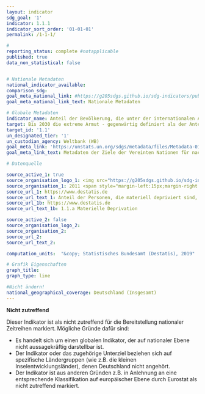 ```yaml
---
layout: indicator
sdg_goal: '1'
indicator: 1.1.1
indicator_sort_order: '01-01-01'
permalink: /1-1-1/

#
reporting_status: complete #notapplicable
published: true
data_non_statistical: false


# Nationale Metadaten
national_indicator_available:
comparison_sdg:
goal_meta_national_link: #https://g205sdgs.github.io/sdg-indicators/public/MetaDe/1.1.1.pdf
goal_meta_national_link_text: Nationale Metadaten

# Globale Metadaten
indicator_name: Anteil der Bevölkerung, die unter der internationalen Armutsgrenze lebt, nach Geschlecht, Alter, Erwerbsstatus und geographischer Lage (urban/rural)
target: Bis 2030 die extreme Armut - gegenwärtig definiert als der Anteil der Menschen, die mit weniger als 1,25 Dollar pro Tag auskommen müssen - für alle Menschen überall auf der Welt beseitigen
target_id: '1.1'
un_designated_tier: '1'
un_custodian_agency: Weltbank (WB)
goal_meta_link: 'https://unstats.un.org/sdgs/metadata/files/Metadata-01-01-01a.pdf'
goal_meta_link_text: Metadaten der Ziele der Vereinten Nationen für nachhaltige Entwicklung

# Datenquelle

source_active_1: true
source_organisation_logo_1: <img src="https://g205sdgs.github.io/sdg-indicators/public/Wettersymbole/Sonne.png" alt="Logo Destatis" /><img src="https://g205sdgs.github.io/sdg-indicators/public/Wettersymbole/Bedeckt.png" alt="Logo Destatis" /><img src="https://g205sdgs.github.io/sdg-indicators/public/Wettersymbole/Wolke.png" alt="Logo Destatis" /><img src="https://g205sdgs.github.io/sdg-indicators/public/Wettersymbole/Blitz.png" alt="Logo Destatis" />
source_organisation_1: 2011 <span style="margin-left:15px;margin-right:15px;">2012</span> 2013 <span style="margin-left:15px;margin-right:15px;">2014</span>
source_url_1: https://www.destatis.de
source_url_text_1: Anteil der Personen, die materiell depriviert sind, bis 2030 deutlich unter EU-28-Wert halten
source_url_1b: https://www.destatis.de
source_url_text_1b: 1.1.a Materielle Deprivation

source_active_2: false
source_organisation_logo_2:
source_organisation_2:
source_url_2:
source_url_text_2:

computation_units:  "&copy; Statistisches Bundesamt (Destatis), 2019"

# Grafik Eigenschaften
graph_title:
graph_type: line

#Nicht ändern!
national_geographical_coverage: Deutschland (Insgesamt)
---
```

**Nicht zutreffend**

Dieser Indikator ist als nicht zutreffend für die Bereitstellung nationaler Zeitreihen markiert. Mögliche Gründe dafür sind:
-	Es handelt sich um einen globalen Indikator, der auf nationaler Ebene nicht aussagekräftig darstellbar ist.
-	Der Indikator oder das zugehörige Unterziel beziehen sich auf spezifische Ländergruppen  (wie z.B. die kleinen Inselentwicklungsländer), denen Deutschland nicht angehört.
-	Der Indikator ist aus anderen Gründen z.B. in Anlehnung an eine entsprechende Klassifikation auf europäischer Ebene durch Eurostat als nicht zutreffend markiert.
